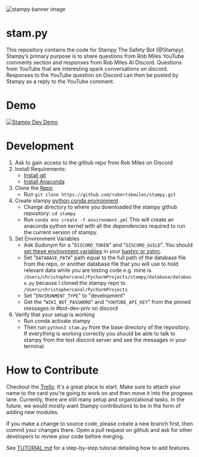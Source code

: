 ![stampy banner image](https://github.com/robertskmiles/stampy/blob/master/images/readme-header.png)

<!-- The best dimensions for the banner is **1280x650px**. -->

# stam.py

This repository contains the code for Stampy The Safety Bot (@Stampy). Stampy’s primary purpose is to share questions from Rob Miles YouTube comments section and responses from Rob Miles AI Discord. Questions from YouTube that are interesting spark conversations on discord. Responses to the YouTube question on Discord can then be posted by Stampy as a reply to the YouTube comment.

# Demo

[![Stampy Dev Demo](https://img.youtube.com/vi/LPz7tuGrih8/0.jpg)](https://www.youtube.com/watch?v=LPz7tuGrih8)

# Development

1. Ask to gain access to the github repo from Rob Miles on Discord
2. Install Requirements:
    * [Install git](https://git-scm.com/book/en/v2/Getting-Started-Installing-Git)
    * [Install Anaconda](https://docs.anaconda.com/anaconda/install/)
3. Clone the [Repo](https://github.com/robertskmiles/stampy.git)
    * Run `git clone https://github.com/robertskmiles/stampy.git`
4. Create stampy [python conda environment](https://docs.conda.io/projects/conda/en/latest/user-guide/tasks/manage-environments.html)
    * Change directory to where you downloaded the stampy github
repository: `cd stampy`
    * Run `conda env create -f environment.yml` This will create an anaconda
python kernel with all the dependencies required to run the
current version of stampy.
5. Set Environment Variables
    * Ask Sudonym for a "`DISCORD_TOKEN`" and "`DISCORD_GUILD`". You should [set
these environment variables](https://www.schrodinger.com/kb/1842) in your [bashrc or zshrc](https://devconnected.com/set-environment-variable-bash-how-to/#:~:text=In%20order%20to%20set%20a,to%20have%20this%20environment%20variable.).
    * Set "`DATABASE_PATH`" path equal to the full path of the database file
from the repo, or another database file that you will use to hold
relevant data while you are testing code e.g. mine is
`/Users/christophercanal/PycharmProjects/stampy/database/database.py`
because I cloned the stampy repo to
`/Users/christophercanal/PycharmProjects`
	* Set "`ENVIRONMENT_TYPE`" to "development"
	* Get the "`WIKI_BOT_PASSWORD`" and "`YOUTUBE_API_KEY`" from the pinned messages in #bot-dev-priv on discord
6. Verify that your setup is working
    * Run conda activate stampy
    * Then run `python3 stam.py` from the base directory of the repository.
If everything is working correctly you should be able to talk to
stampy from the test discord server and see the messages in your terminal.
      

# How to Contribute

Checkout the [Trello](https://trello.com/b/LBmYgkes/stampy). It's a great place to start. Make sure to attach your name to the card you're going to work on and then move it into the progress lane. Currently, there are still many setup and organizational tasks. In the future, we would mostly want Stampy contributions to be in the form of adding new modules.

If you make a change to source code, please create a new branch first, then commit your changes there. Open a pull request on github and ask for other developers to review your code before merging.

See [TUTORIAL.md](https://github.com/robertskmiles/stampy/blob/master/TUTORIAL.md) for a step-by-step tutorial detailing how to add features.
